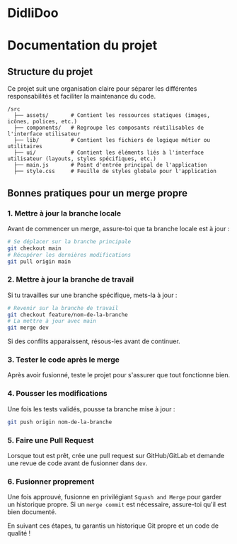 # DidliDoo


# Documentation du projet

## Structure du projet

Ce projet suit une organisation claire pour séparer les différentes responsabilités et faciliter la maintenance du code.

```
/src
  ├── assets/       # Contient les ressources statiques (images, icônes, polices, etc.)
  ├── components/   # Regroupe les composants réutilisables de l'interface utilisateur
  ├── lib/          # Contient les fichiers de logique métier ou utilitaires
  ├── ui/           # Contient les éléments liés à l'interface utilisateur (layouts, styles spécifiques, etc.)
  ├── main.js       # Point d'entrée principal de l'application
  ├── style.css     # Feuille de styles globale pour l'application
```

## Bonnes pratiques pour un merge propre

### 1. Mettre à jour la branche locale
Avant de commencer un merge, assure-toi que ta branche locale est à jour :
```sh
# Se déplacer sur la branche principale
git checkout main
# Récupérer les dernières modifications
git pull origin main
```

### 2. Mettre à jour la branche de travail
Si tu travailles sur une branche spécifique, mets-la à jour :
```sh
# Revenir sur la branche de travail
git checkout feature/nom-de-la-branche
# La mettre à jour avec main
git merge dev
```
Si des conflits apparaissent, résous-les avant de continuer.

### 3. Tester le code après le merge
Après avoir fusionné, teste le projet pour s'assurer que tout fonctionne bien.

### 4. Pousser les modifications
Une fois les tests validés, pousse ta branche mise à jour :
```sh
git push origin nom-de-la-branche
```

### 5. Faire une Pull Request
Lorsque tout est prêt, crée une pull request sur GitHub/GitLab et demande une revue de code avant de fusionner dans `dev`.

### 6. Fusionner proprement
Une fois approuvé, fusionne en privilégiant `Squash and Merge` pour garder un historique propre. Si un `merge commit` est nécessaire, assure-toi qu'il est bien documenté.

En suivant ces étapes, tu garantis un historique Git propre et un code de qualité !
